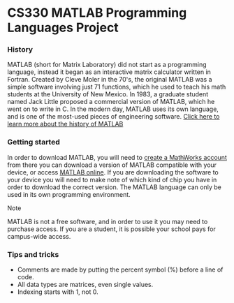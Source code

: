 # CS330 MATLAB Programming Languages Project

### History
MATLAB (short for Matrix Laboratory) did not start as a programming language, instead it began as an interactive matrix calculator written in Fortran. Created by Cleve Moler 
in the 70's, the original MATLAB was a simple software involving just 71 functions, which he used to teach his math students at the University of New Mexico. In 1983, a graduate 
student named Jack Little proposed a commercial version of MATLAB, which he went on to write in C. In the modern day, MATLAB uses its own language, and is one of the most-used 
pieces of engineering software.
[Click here to learn more about the history of MATLAB](https://www.mathworks.com/company/technical-articles/a-brief-history-of-matlab.html)

### Getting started
In order to download MATLAB, you will need to [create a MathWorks account](https://www.google.com/url?sa=t&source=web&rct=j&opi=89978449&url=https://www.mathworks.com/mwaccount/account/create%3Furi%3D&ved=2ahUKEwjfvIi309mPAxXK1fACHV4GDKwQFnoECAsQAQ&usg=AOvVaw3r5vfrzF05FJcWfugFbP36)
from there you can download a version of MATLAB compatible with your device, or access [MATLAB online](https://matlab.mathworks.com). If you are downloading the software to your device
you will need to make note of which kind of chip you have in order to download the correct version. The MATLAB language can only be used in its own programming environment.

> [!NOTE]
> MATLAB is not a free software, and in order to use it you may need to purchase access. If you are a student, it is possible your school pays for campus-wide access.

### Tips and tricks
* Comments are made by putting the percent symbol (%) before a line of code.
* All data types are matrices, even single values.
* Indexing starts with 1, not 0.
